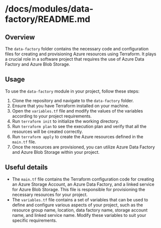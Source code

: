 # /docs/modules/data-factory/README.md

## Overview
The `data-factory` folder contains the necessary code and configuration files for creating and provisioning Azure resources using Terraform. It plays a crucial role in a software project that requires the use of Azure Data Factory and Azure Blob Storage.

## Usage
To use the `data-factory` module in your project, follow these steps:

1. Clone the repository and navigate to the `data-factory` folder.
2. Ensure that you have Terraform installed on your machine.
3. Open the `variables.tf` file and modify the values of the variables according to your project requirements.
4. Run `terraform init` to initialize the working directory.
5. Run `terraform plan` to see the execution plan and verify that all the resources will be created correctly.
6. Run `terraform apply` to create the Azure resources defined in the `main.tf` file.
7. Once the resources are provisioned, you can utilize Azure Data Factory and Azure Blob Storage within your project.

## Useful details
- The `main.tf` file contains the Terraform configuration code for creating an Azure Storage Account, an Azure Data Factory, and a linked service for Azure Blob Storage. This file is responsible for provisioning the necessary resources for your project.
- The `variables.tf` file contains a set of variables that can be used to define and configure various aspects of your project, such as the resource group name, location, data factory name, storage account name, and linked service name. Modify these variables to suit your specific requirements.